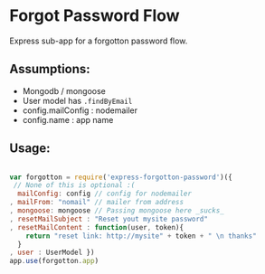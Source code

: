 # Forgot Password Flow

Express sub-app for a forgotton password flow.

## Assumptions:
- Mongodb / mongoose
- User model has `.findByEmail`
- config.mailConfig : nodemailer
- config.name : app name

## Usage:

```javascript

var forgotton = require('express-forgotton-password')({ 
 // None of this is optional :(
  mailConfig: config // config for nodemailer
, mailFrom: "nomail" // mailer from address
, mongoose: mongoose // Passing mongoose here _sucks_
, resetMailSubject : "Reset yout mysite password"
, resetMailContent : function(user, token){ 
    return "reset link: http://mysite" + token + " \n thanks" 
  }
, user : UserModel })
app.use(forgotton.app)

```
